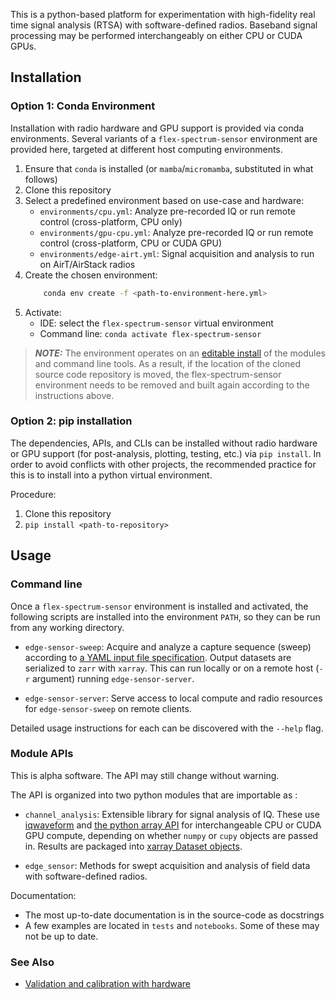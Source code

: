This is a python-based platform for experimentation with high-fidelity real time signal analysis (RTSA) with software-defined radios. Baseband signal processing may be performed interchangeably on either CPU or CUDA GPUs.

## Installation

### Option 1: Conda Environment
Installation with radio hardware and GPU support is provided via conda environments. Several variants of a `flex-spectrum-sensor` environment are provided here, targeted at different host computing environments.

1. Ensure that `conda` is installed (or `mamba`/`micromamba`, substituted in what follows)
2. Clone this repository
3. Select a predefined environment based on use-case and hardware:
    - `environments/cpu.yml`: Analyze pre-recorded IQ or run remote control (cross-platform, CPU only)
    - `environments/gpu-cpu.yml`: Analyze pre-recorded IQ or run remote control (cross-platform, CPU or CUDA GPU)
    - `environments/edge-airt.yml`: Signal acquisition and analysis to run on AirT/AirStack radios
4. Create the chosen environment:
    ```sh
        conda env create -f <path-to-environment-here.yml>
    ```
4. Activate:
    - IDE: select the `flex-spectrum-sensor` virtual environment 
    - Command line: `conda activate flex-spectrum-sensor`

> **_NOTE:_**  The environment operates on an [editable install](https://setuptools.pypa.io/en/latest/userguide/development_mode.html) of the modules and command line tools. As a result, if the location of the cloned source code repository is moved, the flex-spectrum-sensor environment needs to be removed and built again according to the instructions above.

### Option 2: pip installation
The dependencies, APIs, and CLIs can be installed without radio hardware or GPU support (for post-analysis, plotting, testing, etc.) via `pip install`. In order to avoid conflicts with other projects, the recommended practice for this is to install into a python virtual environment.

Procedure:
1. Clone this repository
2. `pip install <path-to-repository>`

## Usage

### Command line
Once a `flex-spectrum-sensor` environment is installed and activated, the following scripts are installed into the environment `PATH`, so they can be run from any working directory.

* `edge-sensor-sweep`: Acquire and analyze a capture sequence (sweep) according to [a YAML input file specification](https://github.com/usnistgov/flex-spectrum-sensor/blob/main/doc/reference-sweep.yaml).
  Output datasets are serialized to `zarr` with `xarray`.
  This can run locally or on a remote host (`-r` argument) running `edge-sensor-server`.

* `edge-sensor-server`: Serve access to local compute and radio resources for `edge-sensor-sweep` on remote clients.

Detailed usage instructions for each can be discovered with the `--help` flag.

### Module APIs
This is alpha software. The API may still change without warning.

The API is organized into two python modules that are importable as :

* `channel_analysis`: Extensible library for signal analysis of IQ. These use [iqwaveform](https://github.com/dgkuester/iqwaveform) and [the python array API](https://data-apis.org/array-api/latest/) for interchangeable CPU or CUDA GPU compute, depending on whether `numpy` or `cupy` objects are passed in. Results are packaged into [xarray Dataset objects](https://docs.xarray.dev/en/stable/generated/xarray.Dataset.html).

* `edge_sensor`: Methods for swept acquisition and analysis of field data with software-defined radios.

Documentation:
* The most up-to-date documentation is in the source-code as docstrings
* A few examples are located in `tests` and `notebooks`. Some of these may not be up to date.

### See Also
* [Validation and calibration with hardware](https://github.com/usnistgov/flex-spectrum-sensor-tests)
